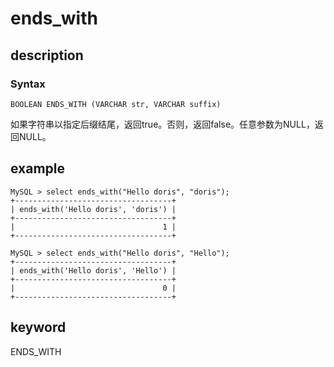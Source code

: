 # ends_with

## description

### Syntax

`BOOLEAN ENDS_WITH (VARCHAR str, VARCHAR suffix)`

如果字符串以指定后缀结尾，返回true。否则，返回false。任意参数为NULL，返回NULL。

## example

```Plain Text
MySQL > select ends_with("Hello doris", "doris");
+-----------------------------------+
| ends_with('Hello doris', 'doris') |
+-----------------------------------+
|                                 1 |
+-----------------------------------+

MySQL > select ends_with("Hello doris", "Hello");
+-----------------------------------+
| ends_with('Hello doris', 'Hello') |
+-----------------------------------+
|                                 0 |
+-----------------------------------+
```

## keyword

ENDS_WITH
